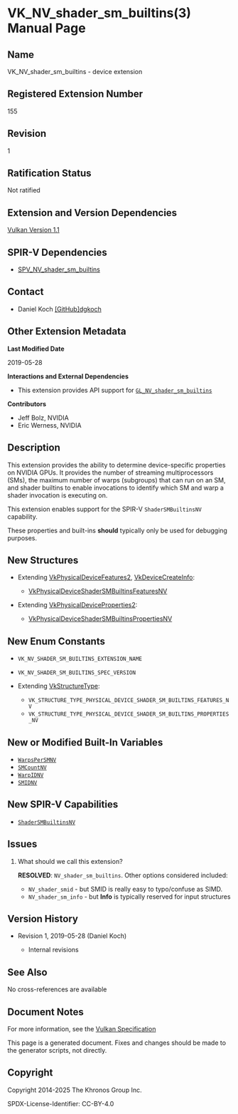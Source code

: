 # VK\_NV\_shader\_sm\_builtins(3) Manual Page

## Name

VK\_NV\_shader\_sm\_builtins - device extension



## [](#_registered_extension_number)Registered Extension Number

155

## [](#_revision)Revision

1

## [](#_ratification_status)Ratification Status

Not ratified

## [](#_extension_and_version_dependencies)Extension and Version Dependencies

[Vulkan Version 1.1](#versions-1.1)

## [](#_spir_v_dependencies)SPIR-V Dependencies

- [SPV\_NV\_shader\_sm\_builtins](https://github.khronos.org/SPIRV-Registry/extensions/NV/SPV_NV_shader_sm_builtins.html)

## [](#_contact)Contact

- Daniel Koch [\[GitHub\]dgkoch](https://github.com/KhronosGroup/Vulkan-Docs/issues/new?body=%5BVK_NV_shader_sm_builtins%5D%20%40dgkoch%0A%2AHere%20describe%20the%20issue%20or%20question%20you%20have%20about%20the%20VK_NV_shader_sm_builtins%20extension%2A)

## [](#_other_extension_metadata)Other Extension Metadata

**Last Modified Date**

2019-05-28

**Interactions and External Dependencies**

- This extension provides API support for [`GL_NV_shader_sm_builtins`](https://github.com/KhronosGroup/GLSL/blob/main/extensions/nv/GLSL_NV_shader_sm_builtins.txt)

**Contributors**

- Jeff Bolz, NVIDIA
- Eric Werness, NVIDIA

## [](#_description)Description

This extension provides the ability to determine device-specific properties on NVIDIA GPUs. It provides the number of streaming multiprocessors (SMs), the maximum number of warps (subgroups) that can run on an SM, and shader builtins to enable invocations to identify which SM and warp a shader invocation is executing on.

This extension enables support for the SPIR-V `ShaderSMBuiltinsNV` capability.

These properties and built-ins **should** typically only be used for debugging purposes.

## [](#_new_structures)New Structures

- Extending [VkPhysicalDeviceFeatures2](https://registry.khronos.org/vulkan/specs/latest/man/html/VkPhysicalDeviceFeatures2.html), [VkDeviceCreateInfo](https://registry.khronos.org/vulkan/specs/latest/man/html/VkDeviceCreateInfo.html):
  
  - [VkPhysicalDeviceShaderSMBuiltinsFeaturesNV](https://registry.khronos.org/vulkan/specs/latest/man/html/VkPhysicalDeviceShaderSMBuiltinsFeaturesNV.html)
- Extending [VkPhysicalDeviceProperties2](https://registry.khronos.org/vulkan/specs/latest/man/html/VkPhysicalDeviceProperties2.html):
  
  - [VkPhysicalDeviceShaderSMBuiltinsPropertiesNV](https://registry.khronos.org/vulkan/specs/latest/man/html/VkPhysicalDeviceShaderSMBuiltinsPropertiesNV.html)

## [](#_new_enum_constants)New Enum Constants

- `VK_NV_SHADER_SM_BUILTINS_EXTENSION_NAME`
- `VK_NV_SHADER_SM_BUILTINS_SPEC_VERSION`
- Extending [VkStructureType](https://registry.khronos.org/vulkan/specs/latest/man/html/VkStructureType.html):
  
  - `VK_STRUCTURE_TYPE_PHYSICAL_DEVICE_SHADER_SM_BUILTINS_FEATURES_NV`
  - `VK_STRUCTURE_TYPE_PHYSICAL_DEVICE_SHADER_SM_BUILTINS_PROPERTIES_NV`

## [](#_new_or_modified_built_in_variables)New or Modified Built-In Variables

- [`WarpsPerSMNV`](https://registry.khronos.org/vulkan/specs/latest/html/vkspec.html#interfaces-builtin-variables-warpspersmnv)
- [`SMCountNV`](https://registry.khronos.org/vulkan/specs/latest/html/vkspec.html#interfaces-builtin-variables-smcountnv)
- [`WarpIDNV`](https://registry.khronos.org/vulkan/specs/latest/html/vkspec.html#interfaces-builtin-variables-warpidnv)
- [`SMIDNV`](https://registry.khronos.org/vulkan/specs/latest/html/vkspec.html#interfaces-builtin-variables-smidnv)

## [](#_new_spir_v_capabilities)New SPIR-V Capabilities

- [`ShaderSMBuiltinsNV`](https://registry.khronos.org/vulkan/specs/latest/html/vkspec.html#spirvenv-capabilities-table-ShaderSMBuiltinsNV)

## [](#_issues)Issues

1. What should we call this extension?
   
   **RESOLVED**: `NV_shader_sm_builtins`. Other options considered included:
   
   - `NV_shader_smid` - but SMID is really easy to typo/confuse as SIMD.
   - `NV_shader_sm_info` - but **Info** is typically reserved for input structures

## [](#_version_history)Version History

- Revision 1, 2019-05-28 (Daniel Koch)
  
  - Internal revisions

## [](#_see_also)See Also

No cross-references are available

## [](#_document_notes)Document Notes

For more information, see the [Vulkan Specification](https://registry.khronos.org/vulkan/specs/latest/html/vkspec.html#VK_NV_shader_sm_builtins)

This page is a generated document. Fixes and changes should be made to the generator scripts, not directly.

## [](#_copyright)Copyright

Copyright 2014-2025 The Khronos Group Inc.

SPDX-License-Identifier: CC-BY-4.0